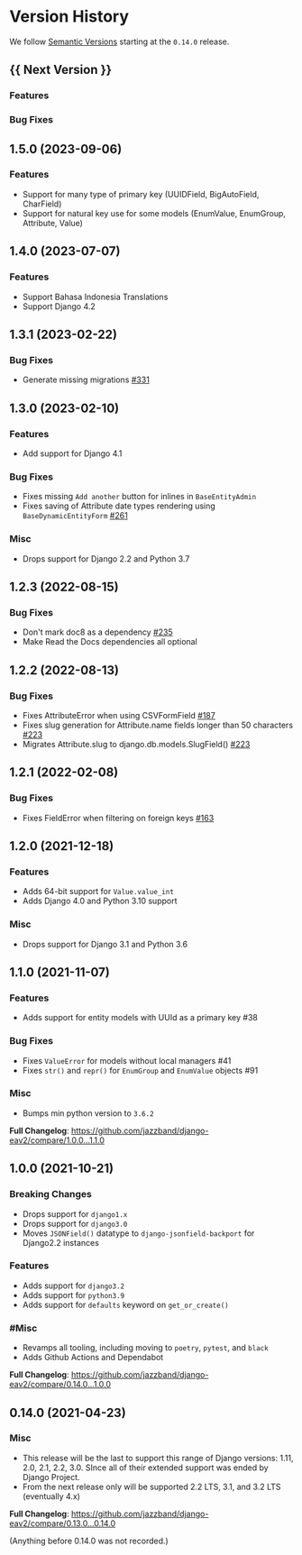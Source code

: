 # Version History

We follow [Semantic Versions](https://semver.org/) starting at the `0.14.0` release.

## {{ Next Version }}

### Features

### Bug Fixes

## 1.5.0 (2023-09-06)

### Features

- Support for many type of primary key (UUIDField, BigAutoField, CharField)
- Support for natural key use for some models (EnumValue, EnumGroup, Attribute, Value)

## 1.4.0 (2023-07-07)

### Features

- Support Bahasa Indonesia Translations
- Support Django 4.2

## 1.3.1 (2023-02-22)

### Bug Fixes

- Generate missing migrations [#331](https://github.com/jazzband/django-eav2/issues/331)

## 1.3.0 (2023-02-10)

### Features

- Add support for Django 4.1

### Bug Fixes

- Fixes missing `Add another` button for inlines in `BaseEntityAdmin`
- Fixes saving of Attribute date types rendering using `BaseDynamicEntityForm` [#261](https://github.com/jazzband/django-eav2/issues/261)

### Misc

- Drops support for Django 2.2 and Python 3.7

## 1.2.3 (2022-08-15)

### Bug Fixes

- Don't mark doc8 as a dependency [#235](https://github.com/jazzband/django-eav2/issues/235)
- Make Read the Docs dependencies all optional

## 1.2.2 (2022-08-13)
### Bug Fixes

- Fixes AttributeError when using CSVFormField [#187](https://github.com/jazzband/django-eav2/issues/187)
- Fixes slug generation for Attribute.name fields longer than 50 characters [#223](https://github.com/jazzband/django-eav2/issues/223)
- Migrates Attribute.slug to django.db.models.SlugField() [#223](https://github.com/jazzband/django-eav2/issues/223)

## 1.2.1 (2022-02-08)
### Bug Fixes

- Fixes FieldError when filtering on foreign keys [#163](https://github.com/jazzband/django-eav2/issues/163)

## 1.2.0 (2021-12-18)

### Features

- Adds 64-bit support for `Value.value_int`
- Adds Django 4.0 and Python 3.10 support

### Misc

- Drops support for Django 3.1 and Python 3.6

## 1.1.0 (2021-11-07)

### Features

- Adds support for entity models with UUId as a primary key #38

### Bug Fixes

- Fixes `ValueError` for models without local managers #41
- Fixes `str()` and `repr()` for `EnumGroup` and `EnumValue` objects #91

### Misc

- Bumps min python version to `3.6.2`

**Full Changelog**: https://github.com/jazzband/django-eav2/compare/1.0.0...1.1.0

## 1.0.0 (2021-10-21)

### Breaking Changes

- Drops support for `django1.x`
- Drops support for `django3.0`
- Moves `JSONField()` datatype to `django-jsonfield-backport` for Django2.2 instances

### Features

- Adds support for `django3.2`
- Adds support for `python3.9`
- Adds support for `defaults` keyword on `get_or_create()`

### #Misc

- Revamps all tooling, including moving to `poetry`, `pytest`, and `black`
- Adds Github Actions and Dependabot

**Full Changelog**: https://github.com/jazzband/django-eav2/compare/0.14.0...1.0.0

## 0.14.0 (2021-04-23)

### Misc

- This release will be the last to support this range of Django versions: 1.11, 2.0, 2.1, 2.2, 3.0. SInce all of their extended support was ended by Django Project.
- From the next release only will be supported 2.2 LTS, 3.1, and 3.2 LTS (eventually 4.x)

**Full Changelog**: https://github.com/jazzband/django-eav2/compare/0.13.0...0.14.0

(Anything before 0.14.0 was not recorded.)
